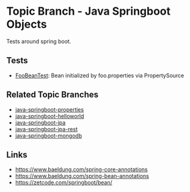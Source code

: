 # Topic Branch - Java Springboot Objects

Tests around spring boot.

## Tests
* [FooBeanTest](https://github.com/fluentcodes/sandbox/blob/master/src/test/java/fluentcodes/sandbox/springboot/configuration/FooBeanConfigTest.java): Bean initialized by foo.properties via PropertySource

## Related Topic Branches
* [java-springboot-properties](https://github.com/fluentcodes/sandbox/tree/java-springboot-empty)
* [java-springboot-helloworld](https://github.com/fluentcodes/sandbox/tree/javaspring-boot-helloworld)
* [java-springboot-jpa](https://github.com/fluentcodes/sandbox/tree/java-springboot-jpa)
* [java-springboot-jpa-rest](https://github.com/fluentcodes/sandbox/tree/java-springboot-jpa-rest)
* [java-springboot-mongodb](https://github.com/fluentcodes/sandbox/tree/java-springboot-mongodb)


## Links
* https://www.baeldung.com/spring-core-annotations
* https://www.baeldung.com/spring-bean-annotations
* https://zetcode.com/springboot/bean/
